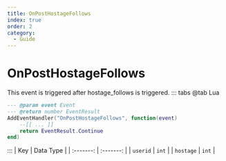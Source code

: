 ```yaml
---
title: OnPostHostageFollows
index: true
order: 2
category:
  - Guide
---
```


# OnPostHostageFollows
This event is triggered after hostage_follows is triggered.
::: tabs
@tab Lua
```lua
--- @param event Event
--- @return number EventResult
AddEventHandler("OnPostHostageFollows", function(event)
    --[[ ... ]]
    return EventResult.Continue
end)
```

:::
|    Key    | Data Type |
| :-------: | :-------: |
|  `userid` |   `int`   |
| `hostage` |   `int`   |